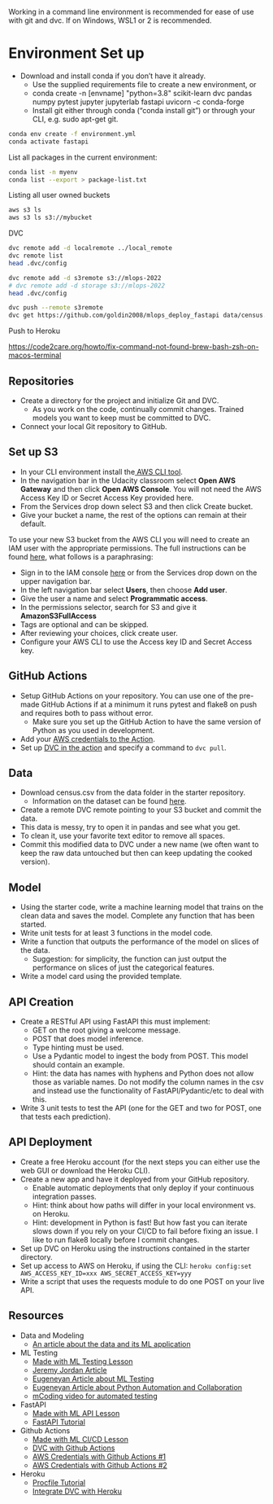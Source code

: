 Working in a command line environment is recommended for ease of use with git and dvc. If on Windows, WSL1 or 2 is recommended.

# Environment Set up
* Download and install conda if you don’t have it already.
    * Use the supplied requirements file to create a new environment, or
    * conda create -n [envname] "python=3.8" scikit-learn dvc pandas numpy pytest jupyter jupyterlab fastapi uvicorn -c conda-forge
    * Install git either through conda (“conda install git”) or through your CLI, e.g. sudo apt-get git.

```bash
conda env create -f environment.yml
conda activate fastapi
```

List all packages in the current environment:
```bash
conda list -n myenv
conda list --export > package-list.txt
```

Listing all user owned buckets
```bash
aws s3 ls
aws s3 ls s3://mybucket
```

DVC
```bash
dvc remote add -d localremote ../local_remote
dvc remote list
head .dvc/config

dvc remote add -d s3remote s3://mlops-2022
# dvc remote add -d storage s3://mlops-2022
head .dvc/config

dvc push --remote s3remote
dvc get https://github.com/goldin2008/mlops_deploy_fastapi data/census.csv -o data_download/data.csv
```

Push to Heroku

https://code2care.org/howto/fix-command-not-found-brew-bash-zsh-on-macos-terminal

## Repositories

* Create a directory for the project and initialize Git and DVC.
   * As you work on the code, continually commit changes. Trained models you want to keep must be committed to DVC.
* Connect your local Git repository to GitHub.

## Set up S3

* In your CLI environment install the<a href="https://docs.aws.amazon.com/cli/latest/userguide/cli-chap-install.html" target="_blank"> AWS CLI tool</a>.
* In the navigation bar in the Udacity classroom select **Open AWS Gateway** and then click **Open AWS Console**. You will not need the AWS Access Key ID or Secret Access Key provided here.
* From the Services drop down select S3 and then click Create bucket.
* Give your bucket a name, the rest of the options can remain at their default.

To use your new S3 bucket from the AWS CLI you will need to create an IAM user with the appropriate permissions. The full instructions can be found <a href="https://docs.aws.amazon.com/IAM/latest/UserGuide/id_users_create.html#id_users_create_console" target="_blank">here</a>, what follows is a paraphrasing:

* Sign in to the IAM console <a href="https://console.aws.amazon.com/iam/" target="_blank">here</a> or from the Services drop down on the upper navigation bar.
* In the left navigation bar select **Users**, then choose **Add user**.
* Give the user a name and select **Programmatic access**.
* In the permissions selector, search for S3 and give it **AmazonS3FullAccess**
* Tags are optional and can be skipped.
* After reviewing your choices, click create user.
* Configure your AWS CLI to use the Access key ID and Secret Access key.

## GitHub Actions

* Setup GitHub Actions on your repository. You can use one of the pre-made GitHub Actions if at a minimum it runs pytest and flake8 on push and requires both to pass without error.
   * Make sure you set up the GitHub Action to have the same version of Python as you used in development.
* Add your <a href="https://github.com/marketplace/actions/configure-aws-credentials-action-for-github-actions" target="_blank">AWS credentials to the Action</a>.
* Set up <a href="https://github.com/iterative/setup-dvc" target="_blank">DVC in the action</a> and specify a command to `dvc pull`.

## Data

* Download census.csv from the data folder in the starter repository.
   * Information on the dataset can be found <a href="https://archive.ics.uci.edu/ml/datasets/census+income" target="_blank">here</a>.
* Create a remote DVC remote pointing to your S3 bucket and commit the data.
* This data is messy, try to open it in pandas and see what you get.
* To clean it, use your favorite text editor to remove all spaces.
* Commit this modified data to DVC under a new name (we often want to keep the raw data untouched but then can keep updating the cooked version).

## Model

* Using the starter code, write a machine learning model that trains on the clean data and saves the model. Complete any function that has been started.
* Write unit tests for at least 3 functions in the model code.
* Write a function that outputs the performance of the model on slices of the data.
   * Suggestion: for simplicity, the function can just output the performance on slices of just the categorical features.
* Write a model card using the provided template.

## API Creation

* Create a RESTful API using FastAPI this must implement:
   * GET on the root giving a welcome message.
   * POST that does model inference.
   * Type hinting must be used.
   * Use a Pydantic model to ingest the body from POST. This model should contain an example.
    * Hint: the data has names with hyphens and Python does not allow those as variable names. Do not modify the column names in the csv and instead use the functionality of FastAPI/Pydantic/etc to deal with this.
* Write 3 unit tests to test the API (one for the GET and two for POST, one that tests each prediction).

## API Deployment

* Create a free Heroku account (for the next steps you can either use the web GUI or download the Heroku CLI).
* Create a new app and have it deployed from your GitHub repository.
   * Enable automatic deployments that only deploy if your continuous integration passes.
   * Hint: think about how paths will differ in your local environment vs. on Heroku.
   * Hint: development in Python is fast! But how fast you can iterate slows down if you rely on your CI/CD to fail before fixing an issue. I like to run flake8 locally before I commit changes.
* Set up DVC on Heroku using the instructions contained in the starter directory.
* Set up access to AWS on Heroku, if using the CLI: `heroku config:set AWS_ACCESS_KEY_ID=xxx AWS_SECRET_ACCESS_KEY=yyy`
* Write a script that uses the requests module to do one POST on your live API.

## Resources

- Data and Modeling
  - [An article about the data and its ML application](https://medium.com/analytics-vidhya/machine-learning-application-census-income-prediction-868227debf12)
- ML Testing
  - [Made with ML Testing Lesson](https://madewithml.com/courses/mlops/testing/)
  - [Jeremy Jordan Article](https://www.jeremyjordan.me/testing-ml/)
  - [Eugeneyan Article about ML Testing](https://eugeneyan.com/writing/testing-ml/)
  - [Eugeneyan Article about Python Automation and Collaboration](https://eugeneyan.com/writing/setting-up-python-project-for-automation-and-collaboration/)
  - [mCoding video for automated testing](https://www.youtube.com/watch?v=DhUpxWjOhME)
- FastAPI
  - [Made with ML API Lesson](https://madewithml.com/courses/mlops/api/)
  - [FastAPI Tutorial](https://fastapi.tiangolo.com/tutorial/)
- Github Actions
  - [Made with ML CI/CD Lesson](https://madewithml.com/courses/mlops/cicd/)
  - [DVC with Github Actions](https://github.com/iterative/setup-dvc)
  - [AWS Credentials with Github Actions #1](https://github.com/marketplace/actions/configure-aws-credentials-action-for-github-actions#sample-iam-role-cloudformation-template)
  - [AWS Credentials with Github Actions #2](https://stackoverflow.com/questions/58643905/how-aws-credentials-works-at-github-actions)
- Heroku
  - [Procfile Tutorial](https://devcenter.heroku.com/articles/procfile)
  - [Integrate DVC with Heroku](https://ankane.org/dvc-on-heroku)
